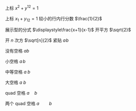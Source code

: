 上标 $x^2 + y^{12} = 1$

上标 $x_1 + y_{12} = 1$
较小的行内行分数 $\frac{1}{2}$

展示型的分式 $\displaystyle\frac{x+1}{x-1}$
开平方 $\sqrt{2}$

开 $n$ 次方 $\sqrt[n]{2}$
紧贴 $a\!b$

没有空格 $ab$

小空格 $a\,b$

中等空格 $a\;b$

大空格 $a\ b$

quad 空格 $a\quad b$

两个 quad 空格 $a\qquad b$
